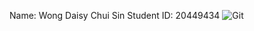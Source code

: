 Name: Wong Daisy Chui Sin
Student ID: 20449434
![Git](https://octodex.github.com/comp3111-lab1-demo/lab1.png)
